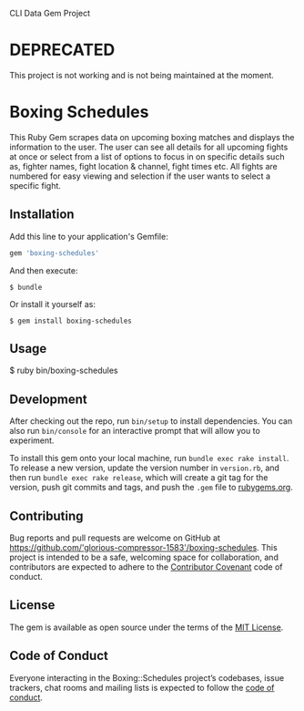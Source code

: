 CLI Data Gem Project
# DEPRECATED
This project is not working and is not being maintained at the moment.

# Boxing Schedules

This Ruby Gem scrapes data on upcoming boxing matches and displays the information to the user. The user can see all details for all upcoming fights at once or select from a list of options to focus in on specific details such as, fighter names, fight location & channel, fight times etc. All fights are numbered for easy viewing and selection if the user wants to select a specific fight. 

## Installation

Add this line to your application's Gemfile:

```ruby
gem 'boxing-schedules'
```

And then execute:

    $ bundle

Or install it yourself as:

    $ gem install boxing-schedules

## Usage 
$ ruby bin/boxing-schedules 

## Development

After checking out the repo, run `bin/setup` to install dependencies. You can also run `bin/console` for an interactive prompt that will allow you to experiment.

To install this gem onto your local machine, run `bundle exec rake install`. To release a new version, update the version number in `version.rb`, and then run `bundle exec rake release`, which will create a git tag for the version, push git commits and tags, and push the `.gem` file to [rubygems.org](https://rubygems.org).

## Contributing

Bug reports and pull requests are welcome on GitHub at https://github.com/'glorious-compressor-1583'/boxing-schedules. This project is intended to be a safe, welcoming space for collaboration, and contributors are expected to adhere to the [Contributor Covenant](http://contributor-covenant.org) code of conduct.

## License

The gem is available as open source under the terms of the [MIT License](https://opensource.org/licenses/MIT).

## Code of Conduct

Everyone interacting in the Boxing::Schedules project’s codebases, issue trackers, chat rooms and mailing lists is expected to follow the [code of conduct](https://github.com/'glorious-compressor-1583'/boxing-schedules/blob/master/CODE_OF_CONDUCT.md).
